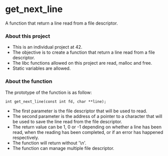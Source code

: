 # get_next_line
A function that return a line read from a file descriptor.

### About this project
* This is an individual project at 42.
* The objective is to create a function that return a line read from a file descriptor.
* The libc functions allowed on this project are read, malloc and free.
* Static variables are allowed.

### About the function
The prototype of the function is as follow:
```
int get_next_line(const int fd, char **line);
```
* The first parameter is the file descriptor that will be used to read.
* The second parameter is the address of a pointer to a character that will be used to save the line read from the file descriptor.
* The return value can be 1, 0 or -1 depending on whether a line has been read, when the reading has been completed, or if an error has happened respectively.
* The function will return without '\n'.
* The function can manage multiple file descriptor.
